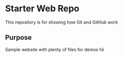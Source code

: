 # Starter Web Repo

This repository is for showing how Git and GitHub work

## Purpose

Sample website with plenty of files for demos
hii